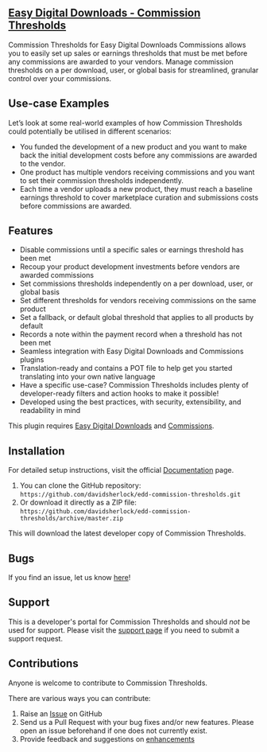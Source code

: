 ## [Easy Digital Downloads - Commission Thresholds](https://sellcomet.com/downloads/commission-thresholds)

Commission Thresholds for Easy Digital Downloads Commissions allows you to easily set up sales or earnings thresholds that must be met before any commissions are awarded to your vendors. Manage commission thresholds on a per download, user, or global basis for streamlined, granular control over your commissions.

## Use-case Examples

Let’s look at some real-world examples of how Commission Thresholds could potentially be utilised in different scenarios:

* You funded the development of a new product and you want to make back the initial development costs before any commissions are awarded to the vendor.
* One product has multiple vendors receiving commissions and you want to set their commission thresholds independently.
* Each time a vendor uploads a new product, they must reach a baseline earnings threshold to cover marketplace curation and submissions costs before commissions are awarded.

## Features

* Disable commissions until a specific sales or earnings threshold has been met
* Recoup your product development investments before vendors are awarded commissions
* Set commissions thresholds independently on a per download, user, or global basis
* Set different thresholds for vendors receiving commissions on the same product
* Set a fallback, or default global threshold that applies to all products by default
* Records a note within the payment record when a threshold has not been met
* Seamless integration with Easy Digital Downloads and Commissions plugins
* Translation-ready and contains a POT file to help get you started translating into your own native language
* Have a specific use-case? Commission Thresholds includes plenty of developer-ready filters and action hooks to make it possible!
* Developed using the best practices, with security, extensibility, and readability in mind

This plugin requires [Easy Digital Downloads](http://wordpress.org/extend/plugins/easy-digital-downloads/) and [Commissions](https://easydigitaldownloads.com/downloads/commissions/).

## Installation

For detailed setup instructions, visit the official [Documentation](https://sellcomet.com) page.

1. You can clone the GitHub repository: `https://github.com/davidsherlock/edd-commission-thresholds.git`
2. Or download it directly as a ZIP file: `https://github.com/davidsherlock/edd-commission-thresholds/archive/master.zip`

This will download the latest developer copy of Commission Thresholds.

## Bugs
If you find an issue, let us know [here](https://github.com/davidsherlock/edd-commission-thresholds/issues?state=open)!

## Support
This is a developer's portal for Commission Thresholds and should _not_ be used for support. Please visit the [support page](https://sellcomet.com/contact/) if you need to submit a support request.

## Contributions
Anyone is welcome to contribute to Commission Thresholds.

There are various ways you can contribute:

1. Raise an [Issue](https://github.com/davidsherlock/edd-commission-thresholds/issues) on GitHub
2. Send us a Pull Request with your bug fixes and/or new features. Please open an issue beforehand if one does not currently exist.
3. Provide feedback and suggestions on [enhancements](https://github.com/davidsherlock/edd-commission-thresholds/issues?direction=desc&labels=Enhancement&page=1&sort=created&state=open)
